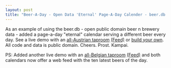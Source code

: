 ```yaml
---
layout: post
title: "Beer-A-Day - Open Data 'Eternal' Page-A-Day Calender - beer.db Web App Sample in Ruby on Rails"
---
```


As an example of using the beer.db - open public domain beer n
brewery data - added a page-a-day "eternal" calendar
serving a different beer every day. See a live demo with an
[all-Austrian taproom](http://at365.herokuapp.com)
[(Feed)](http://at365.herokuapp.com/feed) or
[build your own](https://github.com/beerkit/beer.db.day).
All code and data is public domain.  Cheers. Prost. Kampai.

PS: Added another live demo with an
[all-Belgian taproom](http://be365.herokuapp.com) [(Feed)](http://be365.herokuapp.com/feed)
and both calendars now offer a web feed with the ten latest beers of the day.

